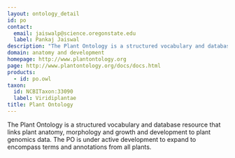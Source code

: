 ```yaml
---
layout: ontology_detail
id: po
contact: 
  email: jaiswalp@science.oregonstate.edu
  label: Pankaj Jaiswal
description: "The Plant Ontology is a structured vocabulary and database resource that links plant anatomy, morphology and growth and development to plant genomics data. The PO is under active development to expand to encompass terms and annotations from all plants. "
domain: anatomy and development
homepage: http://www.plantontology.org
page: http://www.plantontology.org/docs/docs.html
products: 
  - id: po.owl
taxon: 
  id: NCBITaxon:33090
  label: Viridiplantae
title: Plant Ontology
---
```


The Plant Ontology is a structured vocabulary and database resource that links plant anatomy, morphology and growth and development to plant genomics data. The PO is under active development to expand to encompass terms and annotations from all plants. 